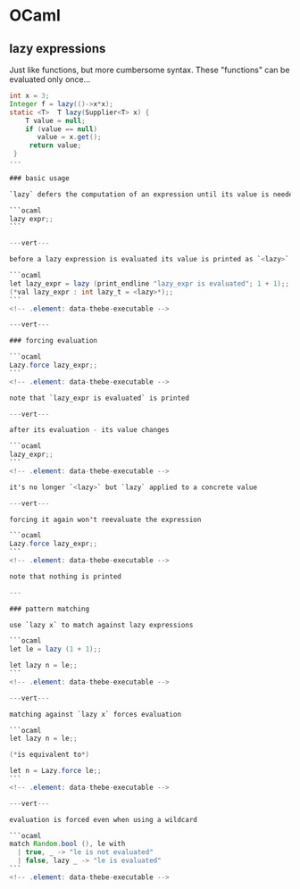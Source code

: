 # OCaml

## lazy expressions
Just like functions, but more cumbersome syntax. These "functions" can be evaluated only once...
````java
int x = 3;
Integer f = lazy(()->x*x);
static <T>  T lazy(Supplier<T> x) {
    T value = null;
    if (value == null)
       value = x.get();
     return value;
 }
---

### basic usage

`lazy` defers the computation of an expression until its value is needed

```ocaml
lazy expr;;
```

---vert---

before a lazy expression is evaluated its value is printed as `<lazy>`

```ocaml
let lazy_expr = lazy (print_endline "lazy_expr is evaluated"; 1 + 1);;
(*val lazy_expr : int lazy_t = <lazy>*);;
```
<!-- .element: data-thebe-executable -->

---vert---

### forcing evaluation

```ocaml
Lazy.force lazy_expr;;
```
<!-- .element: data-thebe-executable -->

note that `lazy_expr is evaluated` is printed

---vert---

after its evaluation - its value changes

```ocaml
lazy_expr;;
```
<!-- .element: data-thebe-executable -->

it's no longer `<lazy>` but `lazy` applied to a concrete value

---vert---

forcing it again won't reevaluate the expression

```ocaml
Lazy.force lazy_expr;;
```
<!-- .element: data-thebe-executable -->

note that nothing is printed

---

### pattern matching

use `lazy x` to match against lazy expressions

```ocaml
let le = lazy (1 + 1);;

let lazy n = le;;
```
<!-- .element: data-thebe-executable -->

---vert---

matching against `lazy x` forces evaluation

```ocaml
let lazy n = le;;

(*is equivalent to*)

let n = Lazy.force le;;
```
<!-- .element: data-thebe-executable -->

---vert---

evaluation is forced even when using a wildcard

```ocaml
match Random.bool (), le with
  | true, _ -> "le is not evaluated"
  | false, lazy _ -> "le is evaluated"
```
<!-- .element: data-thebe-executable -->
